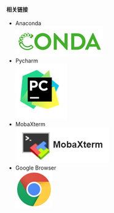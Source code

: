 #### 相关链接
* Anaconda \
[!['a'](./logo_conda.png)](https://www.anaconda.com/)
* Pycharm \
[!['a'](./logo_pycharm.png)](https://www.jetbrains.com/pycharm/)
* MobaXterm \
[!['a'](./logo_moba.png)](https://mobaxterm.mobatek.net/)
* Google Browser \
[!['a'](./chrome-logo.svg)](https://www.google.cn/intl/zh-CN/chrome/)
